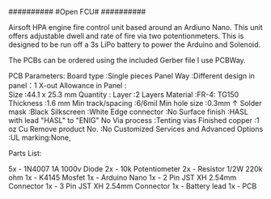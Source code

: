 ##########
#Open FCU#
##########

Airsoft HPA engine fire control unit based around an Ardiuno Nano. This unit offers adjustable dwell and rate of fire via two potentionmeters.
This is designed to be run off a 3s LiPo battery to power the Arduino and Solenoid.

The PCBs can be ordered using the included Gerber file I use PCBWay.

PCB Parameters:
Board type :Single pieces	        Panel Way :Different design
in panel：1 			                X-out Allowance in Panel : 	
Size :44.1 x 25.3 mm		          Quantity :
Layer :2 Layers			              Material :FR-4: TG150
Thickness :1.6 mm 		            Min track/spacing :6/6mil
Min hole size :0.3mm ↑		        Solder mask :Black
Silkscreen :White		              Edge connector :No
Surface finish :HASL with lead	  "HASL" to "ENIG" No
Via process :Tenting vias	        Finished copper :1 oz Cu
Remove product No. :No		        Customized Services and Advanced Options :UL marking:None, 


Parts List:

5x - 1N4007 1A 1000v Diode
2x - 10k Potentiometer
2x - Resistor 1/2W 220k ohm
1x - K4145 Mosfet
1x - Arduino Nano
1x - 2 Pin JST XH 2.54mm Connector
1x - 3 Pin JST XH 2.54mm Connector
1x - Battery lead
1x - PCB
